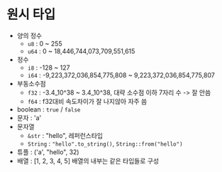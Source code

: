 # 원시 타입

- 양의 정수  
	- `u8`  : 0 ~ 255
	- `u64` : 0 ~ 18,446,744,073,709,551,615 
- 정수
	- `i8` : -128 ~ 127 
	- `i64` : -9,223,372,036,854,775,808 ~ 9,223,372,036,854,775,807
- 부동소수점 
	- `f32` : -3.4_10^38 ~ 3.4_10^38, 대략 소수점 이하 7자리 수 -> 잘 안씀
	- `f64` : f32대비 속도차이가 잘 나지않아 자주 씀 
- boolean : `true` / `false`
- 문자 : 'a'
- 문자열
	- `&str` : "hello", 레퍼런스타입
	- `String` : `"hello".to_string()`, `String::from("hello")`
- 튜플 : ('a', "hello", 32)
- 배열 : \[1, 2, 3, 4, 5] 배열의 내부는 같은 타입들로 구성




